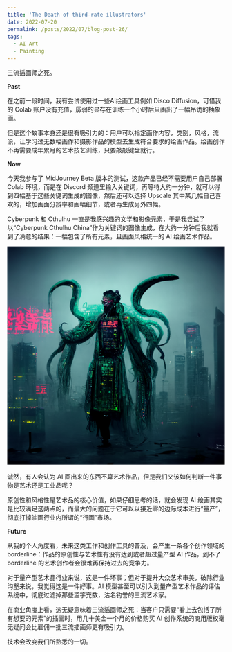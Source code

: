 ```yaml
---
title: 'The Death of third-rate illustrators'
date: 2022-07-20
permalink: /posts/2022/07/blog-post-26/
tags:
  - AI Art
  - Painting
---
```


三流插画师之死。



**Past**

在之前一段时间，我有尝试使用过一些AI绘画工具例如 Disco Diffusion，可惜我的 Colab 账户没有充值，孱弱的显存在训练一个小时后只画出了一幅吊诡的抽象画。

但是这个故事本身还是很有吸引力的：用户可以指定画作内容，类别，风格，流派，让学习过无数幅画作和摄影作品的模型去生成符合要求的绘画作品。绘画创作不再需要成年累月的艺术技艺训练，只要敲敲键盘就行。



**Now**

今天我参与了 MidJourney Beta 版本的测试，这款产品已经不需要用户自己部署 Colab 环境，而是在 Discord 频道里输入关键词，再等待大约一分钟，就可以得到四幅基于这些关键词生成的图像，然后还可以选择 Upscale 其中某几幅自己喜欢的，增加画面分辨率和画幅细节，或者再生成另外四幅。

Cyberpunk 和 Cthulhu 一直是我感兴趣的文学和影像元素，于是我尝试了以“Cyberpunk Cthulhu China”作为关键词的图像生成，在大约一分钟后我就看到了满意的结果：一幅包含了所有元素，且画面风格统一的 AI 绘画艺术作品。

![Example AI Work](img/midj.png)

诚然，有人会认为 AI 画出来的东西不算艺术作品，但是我们又该如何判断一件事物是艺术还是工业品呢？

原创性和风格性是艺术品的核心价值，如果仔细思考的话，就会发现 AI 绘画其实是比较满足这两点的，而最大的问题在于它可以以接近零的边际成本进行“量产”，彻底打掉油画行业内所谓的“行画”市场。

**Future** 

从我的个人角度看，未来这类工作和创作工具的普及，会产生一条各个创作领域的 borderline：作品的原创性与艺术性有没有达到或者超过量产型 AI 作品，到不了 borderline 的艺术创作者会很难再保持过去的竞争力。

对于量产型艺术品行业来说，这是一件坏事；但对于提升大众艺术审美，破除行业沟壑来说，我觉得这是一件好事。AI 模型甚至可以引入到量产型艺术作品的评估系统中，彻底过滤掉那些滥竽充数，沽名钓誉的三流艺术家。



在商业角度上看，这无疑意味着三流插画师之死：当客户只需要“看上去包括了所有想要的元素”的插画时，用几十美金一个月的价格购买 AI 创作系统的商用版权毫无疑问会比雇佣一批三流插画师更有吸引力。

技术会改变我们所熟悉的一切。


